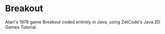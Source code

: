 # Breakout
Atari's 1976 game Breakout coded entirely in Java, using ZetCode's Java 2D Games Tutorial.

